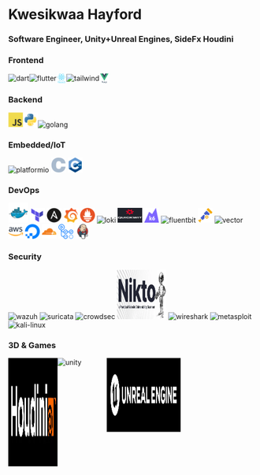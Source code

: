 <h1>Kwesikwaa Hayford</h1>
<h3>Software Engineer, Unity+Unreal Engines, SideFx Houdini</h3>
<div >

</div>
<!-- <div align="center">
  
<h3>Connect with me:</h3>
<p>
<a href="https://dev.to/kwesikwaa" target="blank"><img align="center" src="https://raw.githubusercontent.com/rahuldkjain/github-profile-readme-generator/master/src/images/icons/Social/devto.svg" alt="kwesikwaa" height="20" width="20" /></a>
<a href="https://linkedin.com/in/kwesikwaa" target="blank"><img align="center" src="https://raw.githubusercontent.com/rahuldkjain/github-profile-readme-generator/master/src/images/icons/Social/linked-in-alt.svg" alt="kwesikwaa" height="20" width="20" /></a>
<a href="https://stackoverflow.com/users/kwesikwaa" target="blank"><img align="center" src="https://raw.githubusercontent.com/rahuldkjain/github-profile-readme-generator/master/src/images/icons/Social/stack-overflow.svg" alt="kwesikwaa" height="20" width="20" /></a>
<a href="https://hashnode.com/kwesikwaa" target="blank"><img align="center" src="https://raw.githubusercontent.com/rahuldkjain/github-profile-readme-generator/master/src/images/icons/Social/hashnode.svg" alt="kwesikwaa" height="20" width="20" /></a>
</p>
</div>
 -->
<div>
<h3>Frontend</h3>
<p ><img src="https://www.vectorlogo.zone/logos/dartlang/dartlang-icon.svg" alt="dart" width="20" height="20" align="center"/><img src="https://www.vectorlogo.zone/logos/flutterio/flutterio-icon.svg" alt="flutter" width="20" height="20" align="center"/><img src="https://raw.githubusercontent.com/devicons/devicon/master/icons/react/react-original-wordmark.svg" alt="react" width="20" height="20" align="center"/><img src="https://www.vectorlogo.zone/logos/tailwindcss/tailwindcss-icon.svg" alt="tailwind" width="20" height="20" align="center"/><img src="https://raw.githubusercontent.com/devicons/devicon/master/icons/vuejs/vuejs-original-wordmark.svg" alt="vuejs" width="20" height="20" align="center"/></p>
</div>

<div>
<h3 >Backend</h3>
<div> <img src="https://raw.githubusercontent.com/devicons/devicon/master/icons/javascript/javascript-original.svg" alt="javascript" width="30" height="30"/><img src="https://raw.githubusercontent.com/devicons/devicon/master/icons/python/python-original.svg" alt="python" width="30" height="30"/><img src="https://www.vectorlogo.zone/logos/golang/golang-icon.svg" alt="golang" width="45" height="40"/>
</div>

<div>
<h3 >Embedded/IoT</h3>
<div><img src="https://avatars.githubusercontent.com/u/11621357?s=200&v=4" alt="platformio" width="30" height="30"/> <img src="https://github.com/devicons/devicon/blob/master/icons/c/c-original.svg" alt="c" width="30" height="30"/> <img src="https://github.com/devicons/devicon/blob/master/icons/cplusplus/cplusplus-original.svg" alt="c++" width="30" height="30"/> 
</div>

<div>
<h3 >DevOps</h3>
<div> <img src="https://github.com/devicons/devicon/blob/master/icons/docker/docker-original.svg" alt="docker" width="40" height="40"/> <img src="https://github.com/devicons/devicon/blob/master/icons/terraform/terraform-original.svg" alt="terraform" width="30" height="30"/> <img src="https://github.com/devicons/devicon/blob/master/icons/ansible/ansible-original.svg" alt="ansible" width="30" height="30"/> <img src="https://github.com/devicons/devicon/blob/master/icons/grafana/grafana-original.svg" alt="grafana" width="30" height="30"/> <img src="https://github.com/devicons/devicon/blob/master/icons/prometheus/prometheus-original.svg" alt="prometheus" width="30" height="30"/> <img src="https://grafana.com/static/img/logos/logo-loki.svg" alt="loki" width="30" height="30"/> <img src="quickwit.png" alt="quickwit" width="50" height="30"/> <img src="https://github.com/devicons/devicon/blob/master/icons/k6/k6-original.svg" alt="k6" width="30" height="30"/> <img src="https://imgs.search.brave.com/OrBsPZV8jdU1vaC-ukB2Sh62P6y_i1Ye_zjtlR8h2sM/rs:fit:500:0:0:0/g:ce/aHR0cHM6Ly9zdHls/ZXMucmVkZGl0bWVk/aWEuY29tL3Q1XzRi/amFtOC9zdHlsZXMv/Y29tbXVuaXR5SWNv/bl95aW94dncxNjNh/dzYxLmpwZz9mb3Jt/YXQ9cGpwZyZzPWIw/NmNiMTRmYjQ5YjA0/NDllMzU4NDc4NDE4/YmFiM2Y1ZWYzZDNk/NWI" alt="fluentbit" width="30" height="30"/> <img src="https://github.com/devicons/devicon/blob/master/icons/opentelemetry/opentelemetry-original.svg" alt="otel" width="30" height="30"/> <img src="https://images.chainguard.dev/logos/vector.svg" alt="vector" width="30" height="30"/> <img src="https://github.com/devicons/devicon/blob/master/icons/amazonwebservices/amazonwebservices-original-wordmark.svg" alt="aws" width="30" height="30"/> <img src="https://github.com/devicons/devicon/blob/master/icons/digitalocean/digitalocean-original.svg" alt="do" width="30" height="30"/> <img src="https://github.com/devicons/devicon/blob/master/icons/cloudflare/cloudflare-original.svg" alt="cloudflare" width="30" height="30"/> <img src="https://github.com/devicons/devicon/blob/master/icons/githubactions/githubactions-original.svg" alt="githubactions" width="30" height="30"/> <img src="https://github.com/devicons/devicon/blob/master/icons/jenkins/jenkins-original.svg" alt="jenkins" width="30" height="30"/>
</div>

<div>
<h3 >Security</h3>
<div> <img src="https://imgs.search.brave.com/E8xgFWXoqjbtwIoh5WC_r8ssxpLEEmUEQ-JBadgO7fo/rs:fit:860:0:0:0/g:ce/aHR0cHM6Ly93cm9i/ZXJ0cy5tZS93cC1j/b250ZW50L3VwbG9h/ZHMvMjAyMi8xMS93/YXp1aC02NjZ4NjI4/LndlYnA" alt="wazuh" width="55" height="55"/> <img src="https://imgs.search.brave.com/KoPNfnXctt0wrr5lARbPLUelPwKHEihvdf0i4CY95oA/rs:fit:500:0:1:0/g:ce/aHR0cHM6Ly9jZG4u/YnJhbmRmZXRjaC5p/by9pZDhKRlQwNzIy/L3cvNDAwL2gvNDAw/L3RoZW1lL2Rhcmsv/aWNvbi5qcGVnP2M9/MWJ4aWQ2NE11cDdh/Y3pld1NBWU1YJnQ9/MTc0MzI1MTYwNzcz/Nw" alt="suricata" width="50" height="50"/> <img src="https://www.ochobitshacenunbyte.com/wp-content/uploads/2020/11/crowdsec-logo-portada-1.png" alt="crowdsec" width="80" height="80"/> <img src="Nikto.png" alt="nikto" width="100" height="100"/> <img src="https://imgs.search.brave.com/zka2NjuBZxsSQYWqsaqvUddNMNwkBLq9BMvxcPjSBZ8/rs:fit:860:0:0:0/g:ce/aHR0cHM6Ly9jZG4u/bmVvd2luLmNvbS9u/ZXdzL2ltYWdlcy91/cGxvYWRlZC8yMDE0/LzA5L3dpcmVzaGFy/a19tZWRpdW0uanBn" alt="wireshark" width="80" height="80"/> <img src="https://www.kali.org/tools/metasploit-framework/images/metasploit-framework-logo.svg" alt="metasploit" width="50" height="50"/> <img src="https://imgs.search.brave.com/2q9ksB7O6X8VbEqjOzA0SQ2txUMAaj51rMYU_mnLArs/rs:fit:860:0:0:0/g:ce/aHR0cHM6Ly9kcmFz/aXRlLmNvbS9jb250/ZW50L2ltZy9rYWxp/LWRyYWdvbi1pY29u/LnN2Zw" alt="kali-linux" width="70" height="70"/> 
</div>

<h3>3D & Games</h3>
<div style="display: flex">
<img src="houdini.png" alt="houdini" width="100" height="220"/> <img src="https://cdn.icon-icons.com/icons2/2530/PNG/512/unity_button_icon_151945.png" alt="unity" width="100" height="40"/> <img src="ue.png" alt="unreal" width="150" height="150"/> 
</div>

</div>
